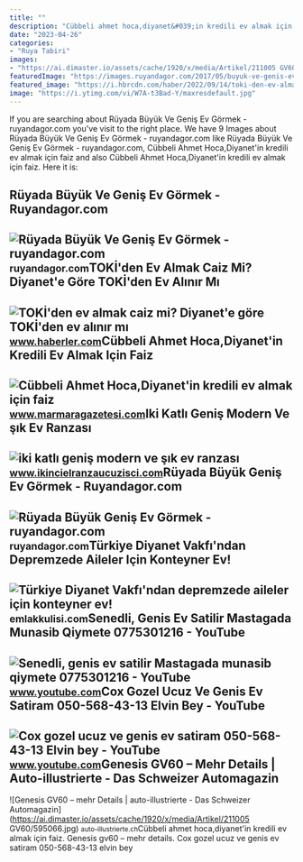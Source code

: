 ```yaml
---
title: ""
description: "Cübbeli ahmet hoca,diyanet&#039;in kredili ev almak için faiz"
date: "2023-04-26"
categories:
- "Ruya Tabiri"
images:
- "https://ai.dimaster.io/assets/cache/1920/x/media/Artikel/211005 GV60/595066.jpg"
featuredImage: "https://images.ruyandagor.com/2017/05/buyuk-ve-genis-ev-gormek-1800.jpg"
featured_image: "https://i.hbrcdn.com/haber/2022/09/14/toki-den-ev-almak-caiz-mi-diyanet-e-gore-toki-15274637_6076_amp.jpg"
image: "https://i.ytimg.com/vi/W7A-t3Bad-Y/maxresdefault.jpg"
---
```


If you are searching about Rüyada Büyük Ve Geniş Ev Görmek - ruyandagor.com you've visit to the right place. We have 9 Images about Rüyada Büyük Ve Geniş Ev Görmek - ruyandagor.com like Rüyada Büyük Ve Geniş Ev Görmek - ruyandagor.com, Cübbeli Ahmet Hoca,Diyanet'in kredili ev almak için faiz and also Cübbeli Ahmet Hoca,Diyanet'in kredili ev almak için faiz. Here it is:

Rüyada Büyük Ve Geniş Ev Görmek - Ruyandagor.com
------------------------------------------------

 ![Rüyada Büyük Ve Geniş Ev Görmek - ruyandagor.com](https://images.ruyandagor.com/2017/05/buyuk-ve-genis-ev-gormek-1800.jpg) <small>ruyandagor.com</small>TOKİ'den Ev Almak Caiz Mi? Diyanet'e Göre TOKİ'den Ev Alınır Mı
---------------------------------------------------------------

 ![TOKİ'den ev almak caiz mi? Diyanet'e göre TOKİ'den ev alınır mı](https://i.hbrcdn.com/haber/2022/09/14/toki-den-ev-almak-caiz-mi-diyanet-e-gore-toki-15274637_6076_amp.jpg) <small>www.haberler.com</small>Cübbeli Ahmet Hoca,Diyanet'in Kredili Ev Almak Için Faiz
--------------------------------------------------------

 ![Cübbeli Ahmet Hoca,Diyanet'in kredili ev almak için faiz](https://d.marmaragazetesi.com/news/493393.jpg) <small>www.marmaragazetesi.com</small>Iki Katlı Geniş Modern Ve şık Ev Ranzası
----------------------------------------

 ![iki katlı geniş modern ve şık ev ranzası](https://www.ikincielranzaucuzisci.com/wp-content/uploads/2022/01/iki-katli-genis-ev-ranzasi-2.jpg) <small>www.ikincielranzaucuzisci.com</small>Rüyada Büyük Geniş Ev Görmek - Ruyandagor.com
---------------------------------------------

 ![Rüyada Büyük Geniş Ev Görmek - ruyandagor.com](https://images.ruyandagor.com/2017/04/buyuk-genis-ev-gormek-1928.jpg) <small>ruyandagor.com</small>Türkiye Diyanet Vakfı'ndan Depremzede Aileler Için Konteyner Ev!
----------------------------------------------------------------

 ![Türkiye Diyanet Vakfı'ndan depremzede aileler için konteyner ev!](https://cdn.emlakkulisi.com/resim/orjinal/MTg2ODQxMT-turkiye-diyanet-vakfindan-depremzede-aileler-icin-konteyner-ev.jpg) <small>emlakkulisi.com</small>Senedli, Genis Ev Satilir Mastagada Munasib Qiymete 0775301216 - YouTube
------------------------------------------------------------------------

 ![Senedli, genis ev satilir Mastagada munasib qiymete 0775301216 - YouTube](https://i.ytimg.com/vi/NyECPyWl8y4/maxres2.jpg?sqp=-oaymwEoCIAKENAF8quKqQMcGADwAQH4Ac4FgAKACooCDAgAEAEYVSBdKGUwDw==&rs=AOn4CLDGHwZPtktnQaPqMDN-MpJ9hPUA8w) <small>www.youtube.com</small>Cox Gozel Ucuz Ve Genis Ev Satiram 050-568-43-13 Elvin Bey - YouTube
--------------------------------------------------------------------

 ![Cox gozel ucuz ve genis ev satiram 050-568-43-13 Elvin bey - YouTube](https://i.ytimg.com/vi/W7A-t3Bad-Y/maxresdefault.jpg) <small>www.youtube.com</small>Genesis GV60 – Mehr Details | Auto-illustrierte - Das Schweizer Automagazin
---------------------------------------------------------------------------

 ![Genesis GV60 – mehr Details | auto-illustrierte - Das Schweizer Automagazin](https://ai.dimaster.io/assets/cache/1920/x/media/Artikel/211005 GV60/595066.jpg) <small>auto-illustrierte.ch</small>Cübbeli ahmet hoca,diyanet'in kredili ev almak için faiz. Genesis gv60 – mehr details. Cox gozel ucuz ve genis ev satiram 050-568-43-13 elvin bey
